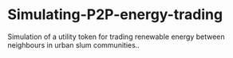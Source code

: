 # Simulating-P2P-energy-trading
Simulation of a utility token for trading renewable energy between neighbours in urban slum communities..
